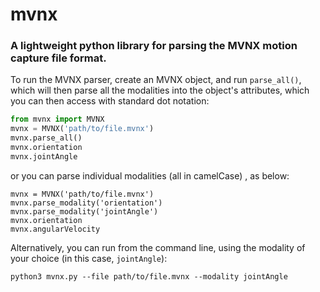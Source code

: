 # mvnx

### A lightweight python library for parsing the MVNX motion capture file format.

To run the MVNX parser, create an MVNX object, and run `parse_all()`, which will then parse all the modalities into the object's attributes, which you can then access with standard dot notation:

```python
from mvnx import MVNX
mvnx = MVNX('path/to/file.mvnx')
mvnx.parse_all()
mvnx.orientation
mvnx.jointAngle
```
or you can parse individual modalities (all in camelCase) , as below:

```
mvnx = MVNX('path/to/file.mvnx')
mvnx.parse_modality('orientation')
mvnx.parse_modality('jointAngle')
mvnx.orientation
mvnx.angularVelocity
```

Alternatively, you can run from the command line, using the modality of your choice (in this case, `jointAngle`):

`python3 mvnx.py --file path/to/file.mvnx --modality jointAngle`
